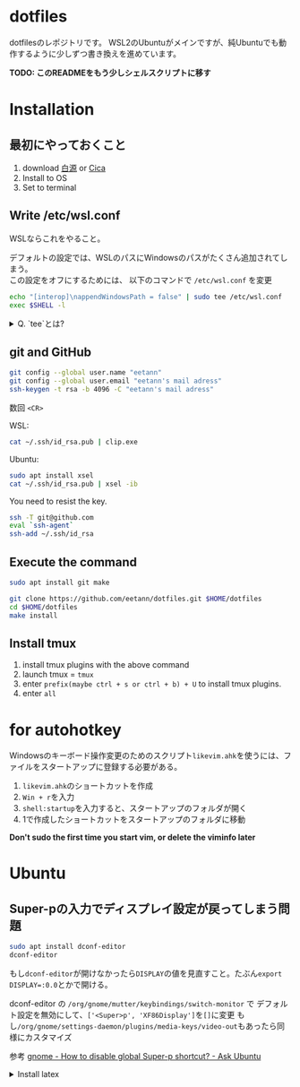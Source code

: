 # dotfiles  
dotfilesのレポジトリです。
WSL2のUbuntuがメインですが、純Ubuntuでも動作するように少しずつ書き換えを進めています。

**TODO: このREADMEをもう少しシェルスクリプトに移す**

# Installation
## 最初にやっておくこと
1. download [白源](https://github.com/yuru7/HackGen/releases) or 
[Cica](https://github.com/miiton/Cica)
2. Install to OS
3. Set to terminal

## Write /etc/wsl.conf
WSLならこれをやること。

デフォルトの設定では、WSLのパスにWindowsのパスがたくさん追加されてしまう。  
この設定をオフにするためには、
以下のコマンドで `/etc/wsl.conf` を変更
```sh
echo "[interop]\nappendWindowsPath = false" | sudo tee /etc/wsl.conf
exec $SHELL -l
```

<details>
<summary>Q. `tee`とは?</summary>
標準入力で受け取った内容をファイルに出力するコマンド。
</details>

## git and GitHub
```sh
git config --global user.name "eetann"
git config --global user.email "eetann's mail adress"
ssh-keygen -t rsa -b 4096 -C "eetann's mail adress"
```
数回 `<CR>`

WSL:
```sh
cat ~/.ssh/id_rsa.pub | clip.exe
```

Ubuntu:
```sh
sudo apt install xsel
cat ~/.ssh/id_rsa.pub | xsel -ib
```

You need to resist the key.

```sh
ssh -T git@github.com
eval `ssh-agent`
ssh-add ~/.ssh/id_rsa
```

## Execute the command
```sh
sudo apt install git make
```

```sh
git clone https://github.com/eetann/dotfiles.git $HOME/dotfiles
cd $HOME/dotfiles
make install
```


## Install tmux

1. install tmux plugins with the above command
2. launch tmux = `tmux`
3. enter `prefix(maybe ctrl + s or ctrl + b) + U` to install tmux plugins.
4. enter `all`

# for autohotkey
Windowsのキーボード操作変更のためのスクリプト`likevim.ahk`を使うには、ファイルをスタートアップに登録する必要がある。

1. `likevim.ahk`のショートカットを作成
2. `Win + r`を入力
3. `shell:startup`を入力すると、スタートアップのフォルダが開く
4. 1で作成したショートカットをスタートアップのフォルダに移動


**Don't sudo the first time you start vim, or delete the viminfo later**

# Ubuntu
## Super-pの入力でディスプレイ設定が戻ってしまう問題
```sh
sudo apt install dconf-editor
dconf-editor
```

もし`dconf-editor`が開けなかったら`DISPLAY`の値を見直すこと。たぶん`export DISPLAY=:0.0`とかで開ける。

dconf-editor の
`/org/gnome/mutter/keybindings/switch-monitor` で
デフォルト設定を無効にして、`['<Super>p', 'XF86Display']`を`[]`に変更
もし`/org/gnome/settings-daemon/plugins/media-keys/video-out`もあったら同様にカスタマイズ

参考
[gnome - How to disable global Super-p shortcut? - Ask Ubuntu](https://askubuntu.com/questions/68463/how-to-disable-global-super-p-shortcut)


<details>
<summary>Install latex</summary>
```sh
yes | sudo apt install texlive-lang-cjk latexmk unzip
cd ~
mkdir ~/work
cd ~/work
curl -OL https://github.com/h-kitagawa/plistings/archive/master.zip
unzip master.zip
cd plistings-master
sudo mkdir -p /usr/share/texlive/texmf-dist/tex/latex/plistings
cd /usr/share/texlive/texmf-dist/tex/latex/plistings
sudo mv ~/work/plistings-master/plistings.sty .
mktexlsr
```

[jlisting](https://osdn.net/projects/mytexpert/downloads/26068/jlisting.sty.bz2/)
[dirtree](https://ctan.org/tex-archive/macros/generic/dirtree)
[matlab-prettifier](https://www.ctan.org/pkg/matlab-prettifier)


```sh
cd ~/work
bunzip2 jlisting.sty.bz2
sudo mv jlisting.sty /usr/share/texlive/texmf-dist/tex/latex/listings/.
cd /usr/share/texlive/texmf-dist/tex/latex/listings
chmod 644 jlisting.sty
sudo mktexlsr
cd ~/work
unzip dirtree.zip
cd dirtree
latex dirtree.ins
sudo mkdir -p /usr/share/texlive/texmf-dist/tex/latex/dirtree
sudo cp * /usr/share/texlive/texmf-dist/tex/latex/dirtree/.
cd /usr/share/texlive/texmf-dist/tex/latex/dirtree
chmod 644 dirtree.sty
sudo mktexlsr
cd ~/work
unzip matlab-prettifier.zip
cd matlab-prettifier
latex matlab-prettifier.ins
sudo mkdir -p /usr/share/texlive/texmf-dist/tex/latex/matlab-prettifier
sudo mv matlab-prettifier.sty /usr/share/texlive/texmf-dist/tex/latex/matlab-prettifier/.
cd /usr/share/texlive/texmf-dist/tex/latex/matlab-prettifier
chmod 644 matlab-prettifier.sty
sudo mktexlsr
```
</details>
